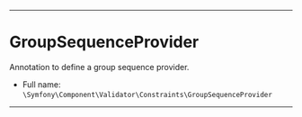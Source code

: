 ***

# GroupSequenceProvider

Annotation to define a group sequence provider.

* Full name: `\Symfony\Component\Validator\Constraints\GroupSequenceProvider`

***

